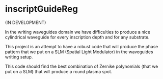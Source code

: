 # inscriptGuideReg

(IN DEVELOPMENT) 

In the writing waveguides domain we have difficulties to produce a nice cylindrical waveguide for every inscription depth and for any substrate.

This project is an attempt to have a robust code that will produce the phase pattern that we put on a SLM (Spatial Light Modulator) in the waveguides writing setup.

This code should find the best combination of Zernike polynomials (that we put on a SLM) that will produce a round plasma spot.
